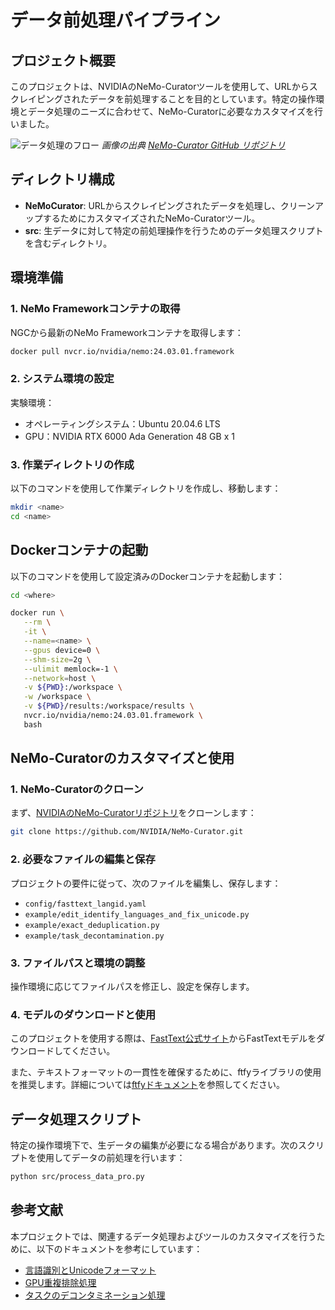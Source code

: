 
# データ前処理パイプライン

## プロジェクト概要

このプロジェクトは、NVIDIAのNeMo-Curatorツールを使用して、URLからスクレイピングされたデータを前処理することを目的としています。特定の操作環境とデータ処理のニーズに合わせて、NeMo-Curatorに必要なカスタマイズを行いました。

![データ処理のフロー](https://github.com/nvidiasamp/5min_RAG/blob/shunmei/Data-preprocessing/NeMo-Curator.png)
*画像の出典 [NeMo-Curator GitHub リポジトリ](https://github.com/NVIDIA/NeMo-Curator)*

## ディレクトリ構成

- **NeMoCurator**: URLからスクレイピングされたデータを処理し、クリーンアップするためにカスタマイズされたNeMo-Curatorツール。
- **src**: 生データに対して特定の前処理操作を行うためのデータ処理スクリプトを含むディレクトリ。

## 環境準備

### 1. NeMo Frameworkコンテナの取得

NGCから最新のNeMo Frameworkコンテナを取得します：

```bash
docker pull nvcr.io/nvidia/nemo:24.03.01.framework
```

### 2. システム環境の設定

実験環境：

- オペレーティングシステム：Ubuntu 20.04.6 LTS
- GPU：NVIDIA RTX 6000 Ada Generation 48 GB x 1

### 3. 作業ディレクトリの作成

以下のコマンドを使用して作業ディレクトリを作成し、移動します：

```bash
mkdir <name>
cd <name>
```

## Dockerコンテナの起動

以下のコマンドを使用して設定済みのDockerコンテナを起動します：

```bash
cd <where>

docker run \
   --rm \
   -it \
   --name=<name> \
   --gpus device=0 \
   --shm-size=2g \
   --ulimit memlock=-1 \
   --network=host \
   -v ${PWD}:/workspace \
   -w /workspace \
   -v ${PWD}/results:/workspace/results \
   nvcr.io/nvidia/nemo:24.03.01.framework \
   bash
```

## NeMo-Curatorのカスタマイズと使用

### 1. NeMo-Curatorのクローン

まず、[NVIDIAのNeMo-Curatorリポジトリ](https://github.com/NVIDIA/NeMo-Curator.git)をクローンします：

```bash
git clone https://github.com/NVIDIA/NeMo-Curator.git
```

### 2. 必要なファイルの編集と保存

プロジェクトの要件に従って、次のファイルを編集し、保存します：

- `config/fasttext_langid.yaml`
- `example/edit_identify_languages_and_fix_unicode.py`
- `example/exact_deduplication.py`
- `example/task_decontamination.py`

### 3. ファイルパスと環境の調整

操作環境に応じてファイルパスを修正し、設定を保存します。

### 4. モデルのダウンロードと使用

このプロジェクトを使用する際は、[FastText公式サイト](https://fasttext.cc/)からFastTextモデルをダウンロードしてください。

また、テキストフォーマットの一貫性を確保するために、ftfyライブラリの使用を推奨します。詳細については[ftfyドキュメント](https://ftfy.readthedocs.io/en/latest/)を参照してください。

## データ処理スクリプト

特定の操作環境下で、生データの編集が必要になる場合があります。次のスクリプトを使用してデータの前処理を行います：

```bash
python src/process_data_pro.py
```

## 参考文献

本プロジェクトでは、関連するデータ処理およびツールのカスタマイズを行うために、以下のドキュメントを参考にしています：

- [言語識別とUnicodeフォーマット](https://github.com/NVIDIA/NeMo-Curator/blob/main/docs/user-guide/languageidentificationunicodeformatting.rst)
- [GPU重複排除処理](https://github.com/NVIDIA/NeMo-Curator/blob/main/docs/user-guide/gpudeduplication.rst)
- [タスクのデコンタミネーション処理](https://github.com/NVIDIA/NeMo-Curator/blob/main/docs/user-guide/taskdecontamination.rst)


